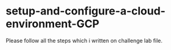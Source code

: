 # setup-and-configure-a-cloud-environment-GCP

Please follow all the steps which i written on challenge lab file.
